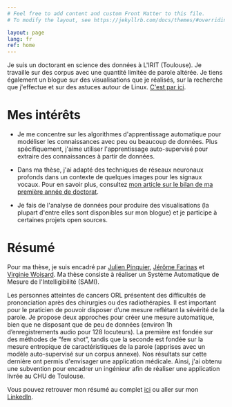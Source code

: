 ```yaml
---
# Feel free to add content and custom Front Matter to this file.
# To modify the layout, see https://jekyllrb.com/docs/themes/#overriding-theme-defaults

layout: page
lang: fr
ref: home
---
```


Je suis un doctorant en science des données à L'IRIT (Toulouse).
Je travaille sur des corpus avec une quantité limitée de parole altérée.
Je tiens également un blogue sur des visualisations que je réalisés, sur la recherche que j'effectue et sur des astuces autour de Linux. [C'est par ici](blogue).

# Mes intérêts
* Je me concentre sur les algorithmes d'apprentissage automatique pour modéliser les connaissances avec peu ou beaucoup de données.
Plus spécifiquement, j'aime utiliser l'apprentissage auto-supervisé pour extraire des connaissances à partir de données.

* Dans ma thèse, j'ai adapté des techniques de réseaux neuronaux profonds dans un contexte de quelques images pour les signaux vocaux.
Pour en savoir plus, consultez [mon article sur le bilan de ma première année de doctorat](/these/2019/10/12/revue-de-ma-premiere-annee-de-these.html).

* Je fais de l'analyse de données pour produire des visualisations (la plupart d'entre elles sont disponibles sur mon blogue) et je participe à certaines projets open sources.

# Résumé

Pour ma thèse, je suis encadré par [Julien Pinquier](https://www.irit.fr/~Julien.Pinquier/), [Jérôme Farinas](https://www.irit.fr/~Jerome.Farinas/) et [Virginie Woisard](https://octogone.univ-tlse2.fr/accueil/membres/virginie-woisard--183287.kjsp).
Ma thèse consiste à réaliser un Système Automatique de Mesure de l'Intelligibilité (SAMI).

Les personnes atteintes de cancers ORL présentent des difficultés de prononciation après des chirurgies ou des radiothérapies. Il est important pour le praticien de pouvoir disposer d’une mesure reflétant la sévérité de la parole. Je propose deux approches pour créer une mesure automatique, bien que ne disposant que de peu de données (environ 1h d’enregistrements audio pour 128 locuteurs). La première est fondée sur des méthodes de “few shot”, tandis que la seconde est fondée sur la mesure entropique de caractéristiques de la parole (apprises avec un modèle auto-supervisé sur un corpus annexe). Nos résultats sur cette dernière ont permis d'envisager une application médicale.
Ainsi, j'ai obtenu une subvention pour encadrer un ingénieur afin de réaliser une application livrée au CHU de Toulouse.

Vous pouvez retrouver mon résumé au complet [ici](/assets/cv/cv_fr.pdf) ou aller sur mon [LinkedIn](https://www.linkedin.com/in/vroger11/).
